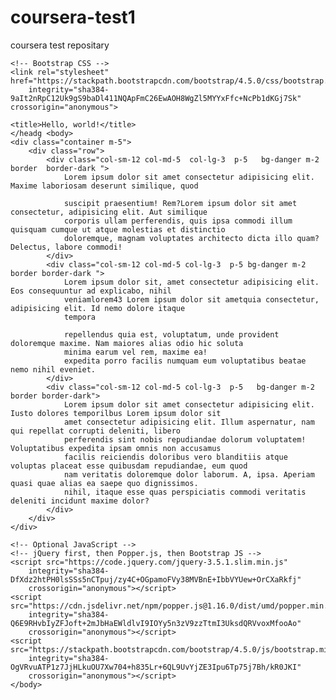 # coursera-test1
coursera test repositary
<!doctype html>
<html lang="en">

<head>
    <!-- Required meta tags -->
    <meta charset="utf-8">
    <meta name="viewport" content="width=device-width, initial-scale=1, shrink-to-fit=no">

    <!-- Bootstrap CSS -->
    <link rel="stylesheet" href="https://stackpath.bootstrapcdn.com/bootstrap/4.5.0/css/bootstrap.min.css"
        integrity="sha384-9aIt2nRpC12Uk9gS9baDl411NQApFmC26EwAOH8WgZl5MYYxFfc+NcPb1dKGj7Sk" crossorigin="anonymous">

    <title>Hello, world!</title>
    </headg <body>
    <div class="container m-5">
        <div class="row">
            <div class="col-sm-12 col-md-5  col-lg-3  p-5   bg-danger m-2 border  border-dark ">
                Lorem ipsum dolor sit amet consectetur adipisicing elit. Maxime laboriosam deserunt similique, quod

                suscipit praesentium! Rem?Lorem ipsum dolor sit amet consectetur, adipisicing elit. Aut similique
                corporis ullam perferendis, quis ipsa commodi illum quisquam cumque ut atque molestias et distinctio
                doloremque, magnam voluptates architecto dicta illo quam? Delectus, labore commodi!
            </div>
            <div class="col-sm-12 col-md-5 col-lg-3  p-5 bg-danger m-2 border border-dark ">
                Lorem ipsum dolor sit, amet consectetur adipisicing elit. Eos consequuntur ad explicabo, nihil
                veniamlorem43 Lorem ipsum dolor sit ametquia consectetur, adipisicing elit. Id nemo dolore itaque
                tempora

                repellendus quia est, voluptatum, unde provident doloremque maxime. Nam maiores alias odio hic soluta
                minima earum vel rem, maxime ea!
                expedita porro facilis numquam eum voluptatibus beatae nemo nihil eveniet.
            </div>
            <div class="col-sm-12 col-md-5 col-lg-3  p-5   bg-danger m-2 border border-dark">
                Lorem ipsum dolor sit amet consectetur adipisicing elit. Iusto dolores temporilbus Lorem ipsum dolor sit
                amet consectetur adipisicing elit. Illum aspernatur, nam qui repellat corrupti deleniti, libero
                perferendis sint nobis repudiandae dolorum voluptatem! Voluptatibus expedita ipsam omnis non accusamus
                facilis reiciendis doloribus vero blanditiis atque voluptas placeat esse quibusdam repudiandae, eum quod
                nam veritatis doloremque dolor laborum. A, ipsa. Aperiam quasi quae alias ea saepe quo dignissimos.
                nihil, itaque esse quas perspiciatis commodi veritatis deleniti incidunt maxime dolor?
            </div>
        </div>
    </div>

    <!-- Optional JavaScript -->
    <!-- jQuery first, then Popper.js, then Bootstrap JS -->
    <script src="https://code.jquery.com/jquery-3.5.1.slim.min.js"
        integrity="sha384-DfXdz2htPH0lsSSs5nCTpuj/zy4C+OGpamoFVy38MVBnE+IbbVYUew+OrCXaRkfj"
        crossorigin="anonymous"></script>
    <script src="https://cdn.jsdelivr.net/npm/popper.js@1.16.0/dist/umd/popper.min.js"
        integrity="sha384-Q6E9RHvbIyZFJoft+2mJbHaEWldlvI9IOYy5n3zV9zzTtmI3UksdQRVvoxMfooAo"
        crossorigin="anonymous"></script>
    <script src="https://stackpath.bootstrapcdn.com/bootstrap/4.5.0/js/bootstrap.min.js"
        integrity="sha384-OgVRvuATP1z7JjHLkuOU7Xw704+h835Lr+6QL9UvYjZE3Ipu6Tp75j7Bh/kR0JKI"
        crossorigin="anonymous"></script>
    </body>

</html>
